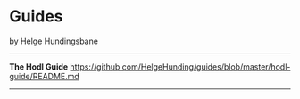 # Guides
by Helge Hundingsbane

---

**The Hodl Guide**
https://github.com/HelgeHunding/guides/blob/master/hodl-guide/README.md

---
